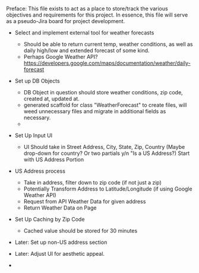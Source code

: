 Preface: This file exists to act as a place to store/track the various objectives and requirements for this project. In essence, this file will serve as a pseudo-Jira board for project development.

* Select and implement external tool for weather forecasts
  * Should be able to return current temp, weather conditions, as well as daily high/low and extended forecast of some kind.
  * Perhaps Google Weather API? https://developers.google.com/maps/documentation/weather/daily-forecast

* Set up DB Objects
  * DB Object in question should store weather conditions, zip code, created at, updated at.
  - generated scaffold for class "WeatherForecast" to create files, will weed unnecessary files and migrate in additional fields as necessary.
  - 

* Set Up Input UI
  * UI Should take in Street Address, City, State, Zip, Country (Maybe drop-down for country? Or two partials y/n "Is a US Address?) Start with US Address Portion

* US Address process
  * Take in address, filter down to zip code (if not just a zip)
  * Potentially Transform Address to Latitude/Longitude (if using Google Weather API)
  * Request from API Weather Data for given address
  * Return Weather Data on Page

* Set Up Caching by Zip Code
  * Cached value should be stored for 30 minutes

* Later: Set up non-US address section
  
* Later: Adjust UI for aesthetic appeal.

* 
